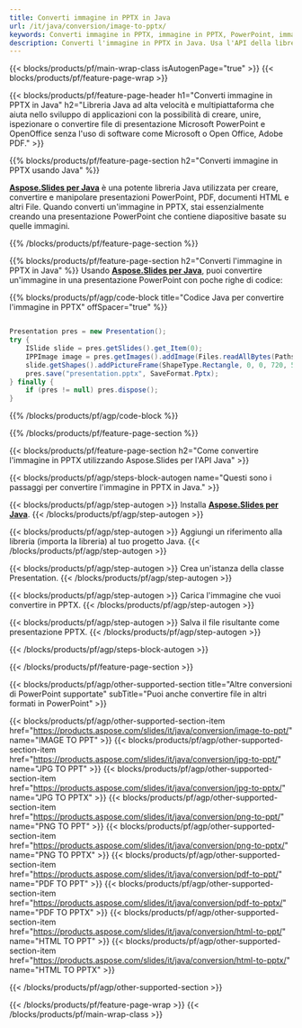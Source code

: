 ```yaml
---
title: Converti immagine in PPTX in Java
url: /it/java/conversion/image-to-pptx/
keywords: Converti immagine in PPTX, immagine in PPTX, PowerPoint, immagine, PPTX, API Java, libreria Java
description: Converti l'immagine in PPTX in Java. Usa l'API della libreria Java per convertire l'immagine in PowerPoint
---
```


{{< blocks/products/pf/main-wrap-class isAutogenPage="true" >}}
{{< blocks/products/pf/feature-page-wrap >}}

{{< blocks/products/pf/feature-page-header h1="Converti immagine in PPTX in Java" h2="Libreria Java ad alta velocità e multipiattaforma che aiuta nello sviluppo di applicazioni con la possibilità di creare, unire, ispezionare o convertire file di presentazione Microsoft PowerPoint e OpenOffice senza l'uso di software come Microsoft o Open Office, Adobe PDF." >}}

{{% blocks/products/pf/feature-page-section h2="Converti immagine in PPTX usando Java" %}}

[**Aspose.Slides per Java**](https://products.aspose.com/slides/it/java/) è una potente libreria Java utilizzata per creare, convertire e manipolare presentazioni PowerPoint, PDF, documenti HTML e altri File. Quando converti un'immagine in PPTX, stai essenzialmente creando una presentazione PowerPoint che contiene diapositive basate su quelle immagini.

{{% /blocks/products/pf/feature-page-section %}}

{{% blocks/products/pf/feature-page-section  h2="Converti l'immagine in PPTX in Java" %}}
Usando [**Aspose.Slides per Java**](https://products.aspose.com/slides/it/java/), puoi convertire un'immagine in una presentazione PowerPoint con poche righe di codice:

{{% blocks/products/pf/agp/code-block title="Codice Java per convertire l'immagine in PPTX" offSpacer="true" %}}

```java

Presentation pres = new Presentation();
try {
    ISlide slide = pres.getSlides().get_Item(0);
	IPPImage image = pres.getImages().addImage(Files.readAllBytes(Paths.get("image.jpg")));
	slide.getShapes().addPictureFrame(ShapeType.Rectangle, 0, 0, 720, 540, image);
    pres.save("presentation.pptx", SaveFormat.Pptx);
} finally {
    if (pres != null) pres.dispose();
}
```


{{% /blocks/products/pf/agp/code-block %}}

{{% /blocks/products/pf/feature-page-section %}}

{{< blocks/products/pf/feature-page-section  h2="Come convertire l'immagine in PPTX utilizzando Aspose.Slides per l'API Java" >}}

{{< blocks/products/pf/agp/steps-block-autogen name="Questi sono i passaggi per convertire l'immagine in PPTX in Java." >}}

{{< blocks/products/pf/agp/step-autogen >}}
Installa [**Aspose.Slides per Java**](https://products.aspose.com/slides/it/java/).
{{< /blocks/products/pf/agp/step-autogen >}}

{{< blocks/products/pf/agp/step-autogen >}}
Aggiungi un riferimento alla libreria (importa la libreria) al tuo progetto Java.
{{< /blocks/products/pf/agp/step-autogen >}}

{{< blocks/products/pf/agp/step-autogen >}}
Crea un'istanza della classe Presentation.
{{< /blocks/products/pf/agp/step-autogen >}}

{{< blocks/products/pf/agp/step-autogen >}}
Carica l'immagine che vuoi convertire in PPTX.
{{< /blocks/products/pf/agp/step-autogen >}}

{{< blocks/products/pf/agp/step-autogen >}}
Salva il file risultante come presentazione PPTX.
{{< /blocks/products/pf/agp/step-autogen >}}

{{< /blocks/products/pf/agp/steps-block-autogen >}}

{{< /blocks/products/pf/feature-page-section >}}

{{< blocks/products/pf/agp/other-supported-section title="Altre conversioni di PowerPoint supportate" subTitle="Puoi anche convertire file in altri formati in PowerPoint" >}}

{{< blocks/products/pf/agp/other-supported-section-item href="https://products.aspose.com/slides/it/java/conversion/image-to-ppt/" name="IMAGE TO PPT" >}}
{{< blocks/products/pf/agp/other-supported-section-item href="https://products.aspose.com/slides/it/java/conversion/jpg-to-ppt/" name="JPG TO PPT" >}}
{{< blocks/products/pf/agp/other-supported-section-item href="https://products.aspose.com/slides/it/java/conversion/jpg-to-pptx/" name="JPG TO PPTX" >}}
{{< blocks/products/pf/agp/other-supported-section-item href="https://products.aspose.com/slides/it/java/conversion/png-to-ppt/" name="PNG TO PPT" >}}
{{< blocks/products/pf/agp/other-supported-section-item href="https://products.aspose.com/slides/it/java/conversion/png-to-pptx/" name="PNG TO PPTX" >}}
{{< blocks/products/pf/agp/other-supported-section-item href="https://products.aspose.com/slides/it/java/conversion/pdf-to-ppt/" name="PDF TO PPT" >}}
{{< blocks/products/pf/agp/other-supported-section-item href="https://products.aspose.com/slides/it/java/conversion/pdf-to-pptx/" name="PDF TO PPTX" >}}
{{< blocks/products/pf/agp/other-supported-section-item href="https://products.aspose.com/slides/it/java/conversion/html-to-ppt/" name="HTML TO PPT" >}}
{{< blocks/products/pf/agp/other-supported-section-item href="https://products.aspose.com/slides/it/java/conversion/html-to-pptx/" name="HTML TO PPTX" >}}


{{< /blocks/products/pf/agp/other-supported-section >}}

{{< /blocks/products/pf/feature-page-wrap >}}
{{< /blocks/products/pf/main-wrap-class >}}